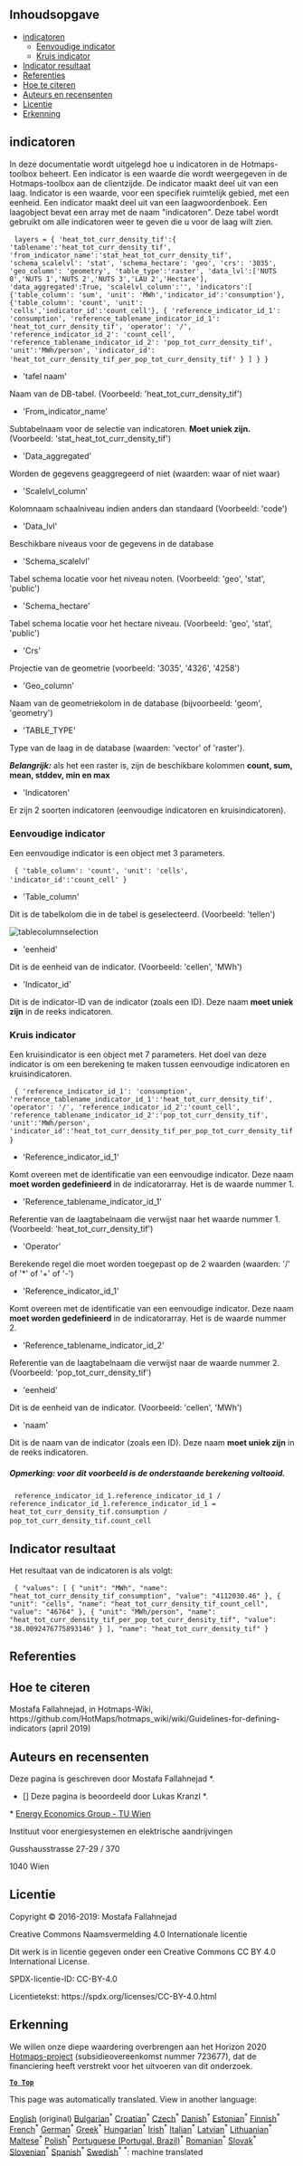 <h2> Inhoudsopgave </h2><ul><li> <a href="#Indicators">indicatoren</a> <ul><li> <a href="#Simple-indicator">Eenvoudige indicator</a> </li><li> <a href="#Cross-indicator">Kruis indicator</a> </li></ul></li><li> <a href="#Indicator-result">Indicator resultaat</a> </li><li> <a href="#references">Referenties</a> </li><li> <a href="#how-to-cite">Hoe te citeren</a> </li><li> <a href="#authors-and-reviewers">Auteurs en recensenten</a> </li><li> <a href="#license">Licentie</a> </li><li> <a href="#acknowledgement">Erkenning</a> </li></ul><h2> indicatoren </h2><p> In deze documentatie wordt uitgelegd hoe u indicatoren in de Hotmaps-toolbox beheert. Een indicator is een waarde die wordt weergegeven in de Hotmaps-toolbox aan de clientzijde. De indicator maakt deel uit van een laag. Indicator is een waarde, voor een specifiek ruimtelijk gebied, met een eenheid. Een indicator maakt deel uit van een laagwoordenboek. Een laagobject bevat een array met de naam "indicatoren". Deze tabel wordt gebruikt om alle indicatoren weer te geven die u voor de laag wilt zien. </p><pre> <code>layers = { 'heat_tot_curr_density_tif':{ 'tablename':'heat_tot_curr_density_tif', 'from_indicator_name':'stat_heat_tot_curr_density_tif', 'schema_scalelvl': 'stat', 'schema_hectare': 'geo', 'crs': '3035', 'geo_column': 'geometry', 'table_type':'raster', 'data_lvl':['NUTS 0','NUTS 1','NUTS 2','NUTS 3','LAU 2','Hectare'], 'data_aggregated':True, 'scalelvl_column':'', 'indicators':[ {'table_column': 'sum', 'unit': 'MWh','indicator_id':'consumption'}, {'table_column': 'count', 'unit': 'cells','indicator_id':'count_cell'}, { 'reference_indicator_id_1': 'consumption', 'reference_tablename_indicator_id_1': 'heat_tot_curr_density_tif', 'operator': '/', 'reference_indicator_id_2': 'count_cell', 'reference_tablename_indicator_id_2': 'pop_tot_curr_density_tif', 'unit':'MWh/person', 'indicator_id': 'heat_tot_curr_density_tif_per_pop_tot_curr_density_tif' } ] } }</code> </pre><ul><li> 'tafel naam' </li></ul><p> Naam van de DB-tabel. (Voorbeeld: 'heat_tot_curr_density_tif') </p><ul><li> 'From_indicator_name' </li></ul><p> Subtabelnaam voor de selectie van indicatoren. <strong>Moet uniek zijn.</strong> (Voorbeeld: 'stat_heat_tot_curr_density_tif') </p><ul><li> 'Data_aggregated' </li></ul><p> Worden de gegevens geaggregeerd of niet (waarden: waar of niet waar) </p><ul><li> 'Scalelvl_column' </li></ul><p> Kolomnaam schaalniveau indien anders dan standaard (Voorbeeld: 'code') </p><ul><li> 'Data_lvl' </li></ul><p> Beschikbare niveaus voor de gegevens in de database </p><ul><li> 'Schema_scalelvl' </li></ul><p> Tabel schema locatie voor het niveau noten. (Voorbeeld: 'geo', 'stat', 'public') </p><ul><li> 'Schema_hectare' </li></ul><p> Tabel schema locatie voor het hectare niveau. (Voorbeeld: 'geo', 'stat', 'public') </p><ul><li> 'Crs' </li></ul><p> Projectie van de geometrie (voorbeeld: '3035', '4326', '4258') </p><ul><li> 'Geo_column' </li></ul><p> Naam van de geometriekolom in de database (bijvoorbeeld: 'geom', 'geometry') </p><ul><li> 'TABLE_TYPE' </li></ul><p> Type van de laag in de database (waarden: 'vector' of 'raster'). </p><p> <em><strong>Belangrijk:</strong></em> als het een raster is, zijn de beschikbare kolommen <strong>count, sum, mean, stddev, min en max</strong> </p><ul><li> 'Indicatoren' </li></ul><p> Er zijn 2 soorten indicatoren (eenvoudige indicatoren en kruisindicatoren). </p><h3> Eenvoudige indicator </h3><p> Een eenvoudige indicator is een object met 3 parameters. </p><pre> <code>{ 'table_column': 'count', 'unit': 'cells', 'indicator_id':'count_cell' }</code> </pre><ul><li> 'Table_column' </li></ul><p> Dit is de tabelkolom die in de tabel is geselecteerd. (Voorbeeld: 'tellen') </p><p><img alt="tablecolumnselection" src="/api/assets/table_image.png"/></p><ul><li> 'eenheid' </li></ul><p> Dit is de eenheid van de indicator. (Voorbeeld: 'cellen', 'MWh') </p><ul><li> 'Indicator_id' </li></ul><p> Dit is de indicator-ID van de indicator (zoals een ID). Deze naam <strong>moet uniek zijn</strong> in de reeks indicatoren. </p><h3> Kruis indicator </h3><p> Een kruisindicator is een object met 7 parameters. Het doel van deze indicator is om een berekening te maken tussen eenvoudige indicatoren en kruisindicatoren. </p><pre> <code>{ 'reference_indicator_id_1': 'consumption', 'reference_tablename_indicator_id_1':'heat_tot_curr_density_tif', 'operator': '/', 'reference_indicator_id_2':'count_cell', 'reference_tablename_indicator_id_2':'pop_tot_curr_density_tif', 'unit':'MWh/person', 'indicator_id':'heat_tot_curr_density_tif_per_pop_tot_curr_density_tif' }</code> </pre><ul><li> 'Reference_indicator_id_1' </li></ul><p> Komt overeen met de identificatie van een eenvoudige indicator. Deze naam <strong>moet worden gedefinieerd</strong> in de indicatorarray. Het is de waarde nummer 1. </p><ul><li> 'Reference_tablename_indicator_id_1' </li></ul><p> Referentie van de laagtabelnaam die verwijst naar het waarde nummer 1. (Voorbeeld: 'heat_tot_curr_density_tif') </p><ul><li> 'Operator' </li></ul><p> Berekende regel die moet worden toegepast op de 2 waarden (waarden: '/' of '*' of '+' of '-') </p><ul><li> 'Reference_indicator_id_1' </li></ul><p> Komt overeen met de identificatie van een eenvoudige indicator. Deze naam <strong>moet worden gedefinieerd</strong> in de indicatorarray. Het is de waarde nummer 2. </p><ul><li> 'Reference_tablename_indicator_id_2' </li></ul><p> Referentie van de laagtabelnaam die verwijst naar de waarde nummer 2. (Voorbeeld: 'pop_tot_curr_density_tif') </p><ul><li> 'eenheid' </li></ul><p> Dit is de eenheid van de indicator. (Voorbeeld: 'cellen', 'MWh') </p><ul><li> 'naam' </li></ul><p> Dit is de naam van de indicator (zoals een ID). Deze naam <strong>moet uniek zijn</strong> in de reeks indicatoren. </p><h5> Opmerking: voor dit voorbeeld is de onderstaande berekening voltooid. </h5><pre> <code>reference_indicator_id_1.reference_indicator_id_1 / reference_indicator_id_1.reference_indicator_id_1 = heat_tot_curr_density_tif.consumption / pop_tot_curr_density_tif.count_cell</code> </pre><h2> Indicator resultaat </h2><p> Het resultaat van de indicatoren is als volgt: </p><pre> <code>{ "values": [ { "unit": "MWh", "name": "heat_tot_curr_density_tif_consumption", "value": "4112030.46" }, { "unit": "cells", "name": "heat_tot_curr_density_tif_count_cell", "value": "46764" }, { "unit": "MWh/person", "name": "heat_tot_curr_density_tif_per_pop_tot_curr_density_tif", "value": "38.0092476775893146" } ], "name": "heat_tot_curr_density_tif" }</code> </pre><h2> Referenties </h2><h2> Hoe te citeren </h2><p> Mostafa Fallahnejad, in Hotmaps-Wiki, https://github.com/HotMaps/hotmaps_wiki/wiki/Guidelines-for-defining-indicators (april 2019) </p><h2> Auteurs en recensenten </h2><p> Deze pagina is geschreven door Mostafa Fallahnejad *. </p><ul><li> [] Deze pagina is beoordeeld door Lukas Kranzl *. </li></ul><p> * <a href="https://eeg.tuwien.ac.at/">Energy Economics Group - TU Wien</a> </p><p> Instituut voor energiesystemen en elektrische aandrijvingen </p><p> Gusshausstrasse 27-29 / 370 </p><p> 1040 Wien </p><h2> Licentie </h2><p> Copyright © 2016-2019: Mostafa Fallahnejad </p><p> Creative Commons Naamsvermelding 4.0 Internationale licentie </p><p> Dit werk is in licentie gegeven onder een Creative Commons CC BY 4.0 International License. </p><p> SPDX-licentie-ID: CC-BY-4.0 </p><p> Licentietekst: https://spdx.org/licenses/CC-BY-4.0.html </p><h2> Erkenning </h2><p> We willen onze diepe waardering overbrengen aan het Horizon 2020 <a href="https://www.hotmaps-project.eu">Hotmaps-project</a> (subsidieovereenkomst nummer 723677), dat de financiering heeft verstrekt voor het uitvoeren van dit onderzoek. </p><p><ins> <code><strong><a href="#table-of-contents">To Top</a></strong></code> </ins> </p>

This page was automatically translated. View in another language:

[English](en-Guidelines-for-defining-indicators) (original) [Bulgarian](bg-Guidelines-for-defining-indicators)<sup>\*</sup> [Croatian](hr-Guidelines-for-defining-indicators)<sup>\*</sup> [Czech](cs-Guidelines-for-defining-indicators)<sup>\*</sup> [Danish](da-Guidelines-for-defining-indicators)<sup>\*</sup>  [Estonian](et-Guidelines-for-defining-indicators)<sup>\*</sup> [Finnish](fi-Guidelines-for-defining-indicators)<sup>\*</sup> [French](fr-Guidelines-for-defining-indicators)<sup>\*</sup> [German](de-Guidelines-for-defining-indicators)<sup>\*</sup> [Greek](el-Guidelines-for-defining-indicators)<sup>\*</sup> [Hungarian](hu-Guidelines-for-defining-indicators)<sup>\*</sup> [Irish](ga-Guidelines-for-defining-indicators)<sup>\*</sup> [Italian](it-Guidelines-for-defining-indicators)<sup>\*</sup> [Latvian](lv-Guidelines-for-defining-indicators)<sup>\*</sup> [Lithuanian](lt-Guidelines-for-defining-indicators)<sup>\*</sup> [Maltese](mt-Guidelines-for-defining-indicators)<sup>\*</sup> [Polish](pl-Guidelines-for-defining-indicators)<sup>\*</sup> [Portuguese (Portugal, Brazil)](pt-Guidelines-for-defining-indicators)<sup>\*</sup> [Romanian](ro-Guidelines-for-defining-indicators)<sup>\*</sup> [Slovak](sk-Guidelines-for-defining-indicators)<sup>\*</sup> [Slovenian](sl-Guidelines-for-defining-indicators)<sup>\*</sup> [Spanish](es-Guidelines-for-defining-indicators)<sup>\*</sup> [Swedish](sv-Guidelines-for-defining-indicators)<sup>\*</sup>
<sup>\*</sup>: machine translated
